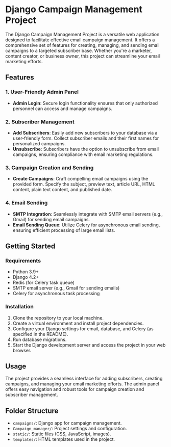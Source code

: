 # Django Campaign Management Project

The Django Campaign Management Project is a versatile web application designed to facilitate effective email campaign management. It offers a comprehensive set of features for creating, managing, and sending email campaigns to a targeted subscriber base. Whether you're a marketer, content creator, or business owner, this project can streamline your email marketing efforts.

## Features

### 1. User-Friendly Admin Panel

- **Admin Login**: Secure login functionality ensures that only authorized personnel can access and manage campaigns.

### 2. Subscriber Management

- **Add Subscribers**: Easily add new subscribers to your database via a user-friendly form. Collect subscriber emails and their first names for personalized campaigns.
- **Unsubscribe**: Subscribers have the option to unsubscribe from email campaigns, ensuring compliance with email marketing regulations.

### 3. Campaign Creation and Sending

- **Create Campaigns**: Craft compelling email campaigns using the provided form. Specify the subject, preview text, article URL, HTML content, plain text content, and published date.

### 4. Email Sending

- **SMTP Integration**: Seamlessly integrate with SMTP email servers (e.g., Gmail) for sending email campaigns.
- **Email Sending Queue**: Utilize Celery for asynchronous email sending, ensuring efficient processing of large email lists.

## Getting Started

### Requirements

- Python 3.9+
- Django 4.2+
- Redis (for Celery task queue)
- SMTP email server (e.g., Gmail for sending emails)
- Celery for asynchronous task processing

### Installation

1. Clone the repository to your local machine.
2. Create a virtual environment and install project dependencies.
3. Configure your Django settings for email, database, and Celery (as specified in the README).
4. Run database migrations.
5. Start the Django development server and access the project in your web browser.

## Usage

The project provides a seamless interface for adding subscribers, creating campaigns, and managing your email marketing efforts. The admin panel offers easy navigation and robust tools for campaign creation and subscriber management.

## Folder Structure

- `campaigns/`: Django app for campaign management.
- `Campaign_manager/`: Project settings and configuration.
- `static/`: Static files (CSS, JavaScript, images).
- `templates/`: HTML templates used in the project.


